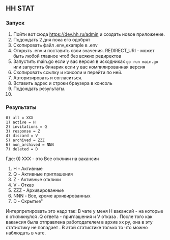 ## HH STAT

### Запуск
1. Пойти вот сюда https://dev.hh.ru/admin и создать новое приложение. 
2. Подождать 2 дня пока его одобрят
3. Скопировать файл .env_example в .env
4. Открыть .env и поставить свои значения. REDIRECT_URI - может быть любой главное чтоб без всяких редиректов 
5. Запустить main.go если у вас версия в исходниках  ```go run main.go``` или запустить бинарик если у вас компилированная версия
6. Скопировать ссылку и консоли и перейти по ней. 
7. Авторизировать и согласиться. 
8. Вставить адрес и строки браузера в консоль
9. Подождать результаты.
10. 
### Результаты
```
0) all = XXX 
1) active = Н
2) invitations = Q
3) response = Z
4) discard = V
5) archived = ZZZ
6) non_archived = NNN
7) deleted = D
```

Где: 
0) XXX - это Все отклики на вакансии
1) H  - Активные 
2) Q - Активные приглашения 
3) Z - Активные отклики
4) V - Отказ
5) ZZZ - Архивированные 
6) NNN - Все, кроме архивированных
7) D - Скрытые"

Интерпретировать это надо так:
В чате у меня H вакансий - на которые я откликнулся .Q ответа - приглашения и V отказа . 
После того как вакансия была отправлена работодателем в архив хх ру,  она в эту статистику не попадает . 
В этой статистике только то что можно наблюдать в чате.
